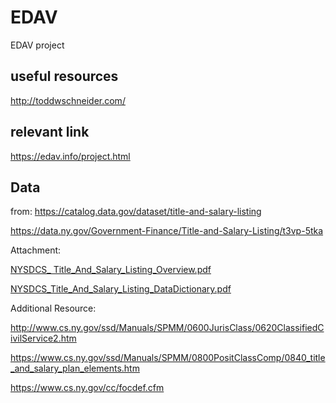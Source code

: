 # EDAV
EDAV project

## useful resources 

http://toddwschneider.com/

## relevant link

https://edav.info/project.html

## Data

from: https://catalog.data.gov/dataset/title-and-salary-listing

https://data.ny.gov/Government-Finance/Title-and-Salary-Listing/t3vp-5tka

Attachment:

[NYSDCS_ Title_And_Salary_Listing_Overview.pdf](https://data.ny.gov/api/views/t3vp-5tka/files/QZCOtgadkUDgTx77CYMtkfBfI78m0KbSVyQ8AQV6h-U?download=true&filename=NYSDCS_%20Title_And_Salary_Listing_Overview.pdf)

[NYSDCS_Title_And_Salary_Listing_DataDictionary.pdf](https://data.ny.gov/api/views/t3vp-5tka/files/DqVPkNNaaue94Vmju7dtkob8KF3Np6dMggTazPYIrkY?download=true&filename=NYSDCS_Title_And_Salary_Listing_DataDictionary.pdf)

Additional Resource:

<http://www.cs.ny.gov/ssd/Manuals/SPMM/0600JurisClass/0620ClassifiedCivilService2.htm>

https://www.cs.ny.gov/ssd/Manuals/SPMM/0800PositClassComp/0840_title_and_salary_plan_elements.htm

https://www.cs.ny.gov/cc/focdef.cfm